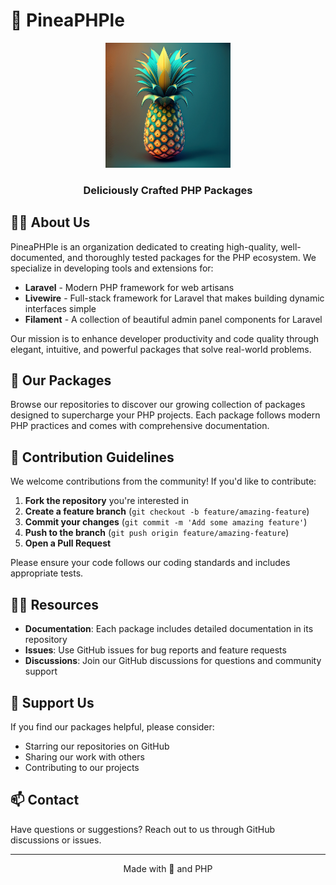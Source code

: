 # 🍍 PineaPHPle

<div align="center">
  <img src="https://raw.githubusercontent.com/PineaPHPle/.github/main/profile/logo.png" alt="PineaPHPle Logo" width="200" height="200" onerror="this.style.display='none'">
  <h3>Deliciously Crafted PHP Packages</h3>
</div>

## 🙋‍♀️ About Us

PineaPHPle is an organization dedicated to creating high-quality, well-documented, and thoroughly tested packages for the PHP ecosystem. We specialize in developing tools and extensions for:

- **Laravel** - Modern PHP framework for web artisans
- **Livewire** - Full-stack framework for Laravel that makes building dynamic interfaces simple
- **Filament** - A collection of beautiful admin panel components for Laravel

Our mission is to enhance developer productivity and code quality through elegant, intuitive, and powerful packages that solve real-world problems.

## 🚀 Our Packages

Browse our repositories to discover our growing collection of packages designed to supercharge your PHP projects. Each package follows modern PHP practices and comes with comprehensive documentation.

## 🌈 Contribution Guidelines

We welcome contributions from the community! If you'd like to contribute:

1. **Fork the repository** you're interested in
2. **Create a feature branch** (`git checkout -b feature/amazing-feature`)
3. **Commit your changes** (`git commit -m 'Add some amazing feature'`)
4. **Push to the branch** (`git push origin feature/amazing-feature`)
5. **Open a Pull Request**

Please ensure your code follows our coding standards and includes appropriate tests.

## 👩‍💻 Resources

- **Documentation**: Each package includes detailed documentation in its repository
- **Issues**: Use GitHub issues for bug reports and feature requests
- **Discussions**: Join our GitHub discussions for questions and community support

## 💖 Support Us

If you find our packages helpful, please consider:

- Starring our repositories on GitHub
- Sharing our work with others
- Contributing to our projects

## 📫 Contact

Have questions or suggestions? Reach out to us through GitHub discussions or issues.

---

<div align="center">
  <p>Made with 🍍 and PHP</p>
</div>
